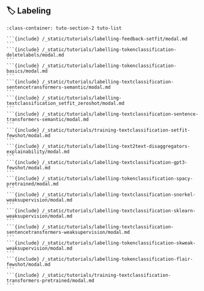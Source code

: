 ## 🏷 Labeling

````{grid} 1 1 2 2
:class-container: tuto-section-2 tuto-list

```{include} /_static/tutorials/labelling-feedback-setfit/modal.md
```
```{include} /_static/tutorials/labelling-tokenclassification-deletelabels/modal.md
```
```{include} /_static/tutorials/labelling-tokenclassification-basics/modal.md
```
```{include} /_static/tutorials/labelling-textclassification-sentencetransformers-semantic/modal.md
```
```{include} /_static/tutorials/labelling-textclassification_setfit_zeroshot/modal.md
```
```{include} /_static/tutorials/labelling-textclassification-sentence-transformers-semantic/modal.md
```
```{include} /_static/tutorials/training-textclassification-setfit-fewshot/modal.md
```
```{include} /_static/tutorials/labelling-text2text-disaggregators-explainability/modal.md
```
```{include} /_static/tutorials/labelling-textclassification-gpt3-fewshot/modal.md
```
```{include} /_static/tutorials/labelling-tokenclassification-spacy-pretrained/modal.md
```
```{include} /_static/tutorials/labelling-textclassification-snorkel-weaksupervision/modal.md
```
```{include} /_static/tutorials/labelling-textclassification-sklearn-weaksupervision/modal.md
```
```{include} /_static/tutorials/labelling-textclassification-sentencetransformers-weaksupervision/modal.md
```
```{include} /_static/tutorials/labelling-tokenclassification-skweak-weaksupervision/modal.md
```
```{include} /_static/tutorials/labelling-tokenclassification-flair-fewshot/modal.md
```
```{include} /_static/tutorials/training-textclassification-transformers-pretrained/modal.md
```
````
